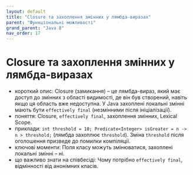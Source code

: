 ```yaml
---
layout: default
title: "Closure та захоплення змінних у лямбда-виразах"
parent: "Функціональні можливості"
grand_parent: "Java 8"
nav_order: 17
---
```


# Closure та захоплення змінних у лямбда-виразах

*   короткий опис: Closure (замикання) – це лямбда-вираз, який має доступ до змінних з області видимості, де він був створений, навіть якщо ця область вже недоступна. У Java захоплені локальні змінні мають бути `effectively final` (незмінними після ініціалізації).
*   поняття: Closure, `effectively final`, захоплення змінних, Lexical Scope.
*   приклади: `int threshold = 10; Predicate<Integer> isGreater = n -> n > threshold;` (лямбда захоплює `threshold`). Зміна `threshold` після оголошення призведе до помилки компіляції.
*   ключові моменти: Поля класу можуть змінюватися, захоплені локальні змінні – ні.
*   що важливо знати на співбесіді: Чому потрібно `effectively final`, відмінності від анонімних класів.
